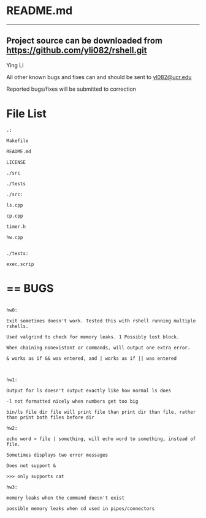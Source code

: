 README.md
===

------
Project source can be downloaded from https://github.com/yli082/rshell.git
-----

Ying Li

All other known bugs and fixes can and should be sent to yl082@ucr.edu

Reported bugs/fixes will be submitted to correction

File List
======
```
.:

Makefile

README.md

LICENSE

./src

./tests

```
```
./src:

ls.cpp

cp.cpp

timer.h

hw.cpp
```
```

./tests:

exec.scrip

```
==
BUGS
====
```

hw0:

Exit sometimes doesn't work. Tested this with rshell running multiple rshells.

Used valgrind to check for memory leaks. 1 Possibly lost block.

When chaining nonexistant or commands, will output one extra error.

& works as if && was entered, and | works as if || was entered



hw1:

Output for ls doesn't output exactly like how normal ls does

-l not formatted nicely when numbers get too big

bin/ls file dir file will print file than print dir than file, rather than print both files before dir

hw2:

echo word > file | something, will echo word to something, instead of file.

Sometimes displays two error messages

Does not support &

>>> only supports cat

hw3:

memory leaks when the command doesn't exist

possible memory leaks when cd used in pipes/connectors

```
